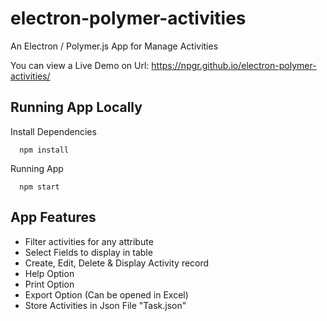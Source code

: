 # electron-polymer-activities
An Electron / Polymer.js App for Manage Activities

You can view a Live Demo on Url: https://npgr.github.io/electron-polymer-activities/

## Running App Locally

Install Dependencies

      npm install

Running App

      npm start
      
      
## App Features

- Filter activities for any attribute
- Select Fields to display in table
- Create, Edit, Delete & Display Activity record
- Help Option
- Print Option
- Export Option (Can be opened in Excel)
- Store Activities in Json File "Task.json"

